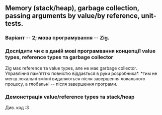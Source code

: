 ## Memory (stack/heap), garbage collection, passing arguments by value/by reference, unit-tests.
### Варіант -- 2; мова програмування -- Zig.
### Дослідити чи є в даній мові програмвання концепції value types, reference types та garbage collector
Zig має reference та value types, але не має garbage collector. Управління пам'яттю повністю віддається в руки розробника*.
*тим не менш локальні змінні видаляються після завершення локального процесу, а глобальні -- після завершення програми.
### Демонстрація value/reference types та stack/heap
Див. код :3
